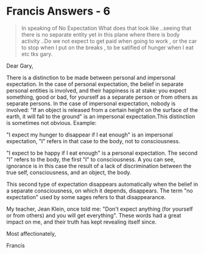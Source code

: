 # Francis Answers - 6

>In speaking of No Expectation What does that look like ..seeing that there is no separate entity yet in this plane where there is body activity ..Do we not expect to get paid when going to work , or the car to stop when I put on the breaks , to be satified of hunger when I eat etc tks gary.

Dear Gary,

There is a distinction to be made between personal and impersonal expectation. In the case of personal expectation, the belief in separate personal entities is involved, and their happiness is at stake: you expect something, good or bad, for yourself as a separate person or from others as separate persons. In the case of impersonal expectation, nobody is involved: "If an object is released from a certain height on the surface of the earth, it will fall to the ground" is an impersonal expectation.This distinction is sometimes not obvious. Example:

"I expect my hunger to disappear if I eat enough" is an impersonal expectation, "I" refers in that case to the body, not to consciousness.

"I expect to be happy if I eat enough" is a personal expectation. The second "I" refers to the body, the first "I" to consciousness. A you can see, ignorance is in this case the result of a lack of discrimination between the true self, consciousness, and an object, the body.

This second type of expectation disappears automatically when the belief in a separate consciousness, on which it depends, disappears. The term "no expectation" used by some sages refers to that disappearance.

My teacher, Jean Klein, once told me: "Don't expect anything (for yourself or from others) and you will get everything". These words had a great impact on me, and their truth has kept revealing itself since.

Most affectionately,

Francis

